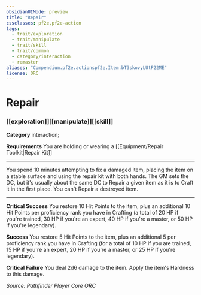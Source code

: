 ```yaml
---
obsidianUIMode: preview
title: "Repair"
cssclasses: pf2e,pf2e-action
tags:
  - trait/exploration
  - trait/manipulate
  - trait/skill
  - trait/common
  - category/interaction
  - remaster
aliases: "Compendium.pf2e.actionspf2e.Item.bT3skovyLUtP22ME"
license: ORC
---
```

# Repair

### [[exploration]][[manipulate]][[skill]]

**Category** interaction; 




**Requirements** You are holding or wearing a [[Equipment/Repair Toolkit|Repair Kit]]

* * *

You spend 10 minutes attempting to fix a damaged item, placing the item on a stable surface and using the repair kit with both hands. The GM sets the DC, but it's usually about the same DC to Repair a given item as it is to Craft it in the first place. You can't Repair a destroyed item.

* * *

**Critical Success** You restore 10 Hit Points to the item, plus an additional 10 Hit Points per proficiency rank you have in Crafting (a total of 20 HP if you're trained, 30 HP if you're an expert, 40 HP if you're a master, or 50 HP if you're legendary).

**Success** You restore 5 Hit Points to the item, plus an additional 5 per proficiency rank you have in Crafting (for a total of 10 HP if you are trained, 15 HP if you're an expert, 20 HP if you're a master, or 25 HP if you're legendary).

**Critical Failure** You deal 2d6 damage to the item. Apply the item's Hardness to this damage.

*Source: Pathfinder Player Core*
*ORC*